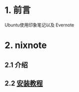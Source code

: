 # 1. 前言

Ubuntu使用印象笔记以及 Evernote



# 2. nixnote

## 2.1 介绍

## 2.2 [安装教程](http://blog.csdn.net/u013401853/article/details/66132620)

